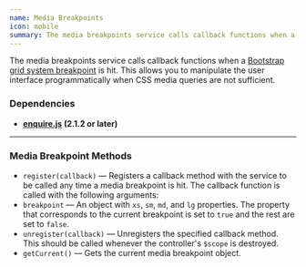 ```yaml
---
name: Media Breakpoints
icon: mobile
summary: The media breakpoints service calls callback functions when a Bootstrap grid system breakpoint is hit.
---
```


The media breakpoints service calls callback functions when a [Bootstrap grid system breakpoint](http://getbootstrap.com/css/#grid-media-queries) is hit. This allows you to manipulate the user interface programmatically when CSS media queries are not sufficient.

### Dependencies ##

 - **[enquire.js](http://wicky.nillia.ms/enquire.js/) (2.1.2 or later)**

---

### Media Breakpoint Methods ###

 - `register(callback)` &mdash; Registers a callback method with the service to be called any time a media breakpoint is hit. The callback function is called with the following arguments:
  - `breakpoint` &mdash; An object with `xs`, `sm`, `md`, and `lg` properties. The property that corresponds to the current breakpoint is set to `true` and the rest are set to `false`.
 - `unregister(callback)` &mdash; Unregisters the specified callback method. This should be called whenever the controller's `$scope` is destroyed.
 - `getCurrent()` &mdash; Gets the current media breakpoint object.